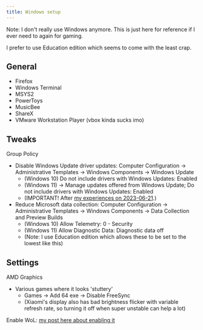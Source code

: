 ```yaml
---
title: Windows setup
---
```


Note: I don't really use Windows anymore. This is just here for reference if I ever need to again for gaming.

I prefer to use Education edition which seems to come with the least crap.

## General

- Firefox
- Windows Terminal
- MSYS2
- PowerToys
- MusicBee
- ShareX
- VMware Workstation Player (vbox kinda sucks imo)

## Tweaks

Group Policy

- Disable Windows Update driver updates: Computer Configuration -> Administrative Templates -> Windows Components -> Windows Update
  - (Windows 10) Do not include drivers with Windows Updates: Enabled
  - (Windows 11) -> Manage updates offered from Windows Update; Do not include drivers with Windows Updates: Enabled
  - (IMPORTANT! After [my experiences on 2023-06-21](/2023/06/21/windows-update-drivers/).)
- Reduce Microsoft data collection: Computer Configuration -> Administrative Templates -> Windows Components -> Data Collection and Preview Builds
  - (Windows 10) Allow Telemetry: 0 - Security
  - (Windows 11) Allow Diagnostic Data: Diagnostic data off
  - (Note: I use Education edition which allows these to be set to the lowest like this)

## Settings

AMD Graphics

- Various games where it looks 'stuttery'
    - Games -> Add 64 exe -> Disable FreeSync
    - (Xiaomi's display also has bad brightness flicker with variable refresh rate, so turning it off when super unstable can help a lot)

Enable WoL: [my post here about enabling it](/2025/03/05/wol/)
